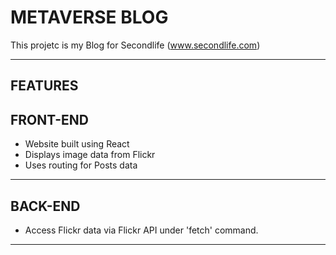 # METAVERSE BLOG

This projetc is my Blog for Secondlife (www.secondlife.com)

---------------------------------------------------------------------
## FEATURES

## FRONT-END
- Website built using React
- Displays image data from Flickr
- Uses routing for Posts data

-----------------------------------------------------

## BACK-END

- Access Flickr data via Flickr API under 'fetch' command.

-----------------------------------------------------

